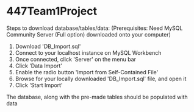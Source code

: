 # 447Team1Project

Steps to download database/tables/data:
(Prerequisites: Need MySQL Community Server (Full option) downloaded onto your computer)

1)  Download 'DB_Import.sql'
2)  Connect to your localhost instance on MySQL Workbench
3)  Once connected, click 'Server' on the menu bar
4)  Click 'Data Import'
5)  Enable the radio button 'Import from Self-Contained File'
6)  Browse for your locally downloaded 'DB_Import.sql' file, and open it
7)  Click 'Start Import'

The database, along with the pre-made tables should be populated with data
